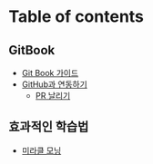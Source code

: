 # Table of contents

## GitBook

* [Git Book 가이드](README.md)
* [GitHub과 연동하기](integration/integration-with-github.md)
  * [PR 날리기](gitbook/integration-with-github/pr.md)

## 효과적인 학습법

* [미라클 모닝](undefined/undefined.md)
